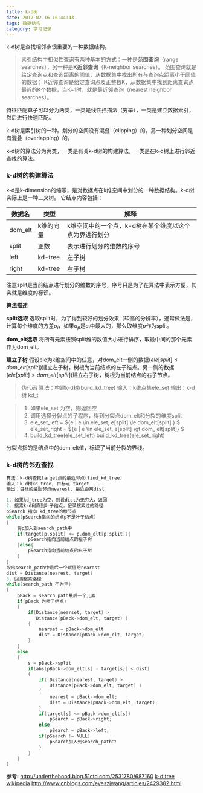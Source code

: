 ```yaml
---
title: k-d树
date: 2017-02-16 16:44:43
tags: 数据结构
category: 学习记录
---
```

k-d树是查找相邻点很重要的一种数据结构。
<!-- more -->

> 索引结构中相似性查询有两种基本的方式：一种是**范围查询**（range searches），另一种是**K近邻查询**（K-neighbor searches）。
范围查询就是给定查询点和查询距离的阈值，从数据集中找出所有与查询点距离小于阈值的数据；
K近邻查询是给定查询点及正整数K，从数据集中找到距离查询点最近的K个数据，当K=1时，就是最近邻查询（nearest neighbor searches）。

特征匹配算子可以分为两类，一类是线性扫描法（穷举），一类是建立数据索引，然后进行快速匹配。

k-d树是索引树的一种。划分的空间没有混叠（clipping）的，另一种划分空间是有混叠（overlapping）的。

k-d树的算法分为两类，一类是有关k-d树的构建算法，一类是在k-d树上进行邻近查找的算法。


### k-d树的构建算法
k-d是k-dimension的缩写，是对数据点在k维空间中划分的一种数据结构。k-d树实际上是一种二叉树。
它结点内容包括：

|数据名 | 类型 | 解释 |
|------| ----- | ---- |
|dom_elt| k维的向量 | k维空间中的一个点，k-d树在某个维度以这个点为界进行划分 |
|split| 正数 | 表示进行划分的维数的序号 |
|left| kd-tree| 左子树|
|right|kd-tree| 右子树|

注意split是当前结点进行划分的维数的序号，序号只是为了在算法中表示方便，其实就是维度的标识。

**算法描述**

**split选取**
选取split时，为了得到较好的划分效果（较高的分辨率），通常做法是，计算每个维度的方差$\sigma_i$，如果$\sigma_p$是$\sigma_i$中最大的，那么取维度$p$作为split。

**dom_elt选取**
将所有元素按照split维的数值大小进行排序，取最中间的那个元素作为dom_elt。

**建立子树**
假设ele为k维空间中的任意，对dom_elt一侧的数据($ele[split]\le dom\_elt[split]$)建立左子树，树根为当前结点的左子结点。另一侧的数据($ele[split] > dom\_elt[split]$)建立右子树，树根为当前结点的右子节点。

> 伪代码
算法：构建k-d树(build_kd_tree)
输入：k维点集ele_set
输出：k-d树 kd_t

> 1. 如果ele_set 为空，则返回空
> 2. 调用选择分裂点的子程序，得到分裂点dom_elt和分裂的维度split
> 3. ele_set_left = $\{e | e \in ele\_set, e[split] \le dom\_elt[split] \} $ 
ele_set_right = $\{e | e \in ele\_set, e[split] \gt dom\_ elt[split]\} $
>4. build_kd_tree(ele_set_left)
build_kd_tree(ele_set_right)


分裂点指的是结点中的dom_elt值，标识了当前分裂的界线。
### k-d树的邻近查找

```c++
算法：k-d树查找target点的最近邻点(find_kd_tree)
输入：k-d树kd_tree, 目标点 target
输出：目标的最近邻点nearest, 最近距离dist

1. 如果kd_tree为空，则设dist为无穷大，返回
2. 搜索k-d树直到叶子结点，记录搜索过的路径
pSearch 指向 kd_tree的根节点
while(pSearch指向的结点p不是叶子结点)
{
    将p加入到search_path中
    if(target[p.split] <= p.dom_elt[p.split]){
        pSearch指向当前结点的左子树    
    }else{
        pSearch指向当前结点的右子树
    }
}
取出search_path中最后一个赋值给nearest
dist = Distance(nearest, target)
3. 回溯搜索路径
while(search_path 不为空)
{
    pBack = search_path最后一个元素
    if(pBack 为叶子结点)
    {
        if(Distance(nearset, target) >
           Distance(pBack->dom_elt, target) )
        {
            nearset = pBack->dom_elt
            dist = Distance(pBack->dom_elt, target)
        }
    }
    else
    {
        s = pBack->split
        if(abs(pBack->dom_elt[s] - target[s]) < dist)
        {
            if( Distance(nearest, target) > 
                Distance(pBack->dom_elt, target) )  
            {  
                nearest = pBack->dom_elt;  
                dist = Distance(pBack->dom_elt, target);  
            }  
            if(target[s] <= pBack->dom_elt[s]) 
                pSearch = pBack->right;  
            else  
                pSearch = pBack->left;
            if(pSearch != NULL)  
                pSearch加入到search_path中      
            } 
        }
    }
}
```

**参考:**
http://underthehood.blog.51cto.com/2531780/687160
[k-d tree wikipedia](https://en.wikipedia.org/wiki/K-d_tree)
http://www.cnblogs.com/eyeszjwang/articles/2429382.html
